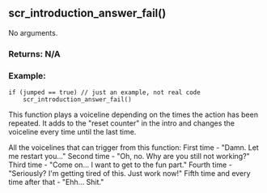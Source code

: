 ## scr_introduction_answer_fail()

No arguments.

### Returns: N/A
### Example:
```gml
if (jumped == true) // just an example, not real code
    scr_introduction_answer_fail()
```
This function plays a voiceline depending on the times the action has been repeated. It adds to the "reset counter" in the intro and changes the voiceline every time until the last time.

All the voicelines that can trigger from this function:
First time - "Damn. Let me restart you..."
Second time - "Oh, no. Why are you still not working?"
Third time - "Come on... I want to get to the fun part."
Fourth time - "Seriously? I'm getting tired of this. Just work now!"
Fifth time and every time after that - "Ehh... Shit."
